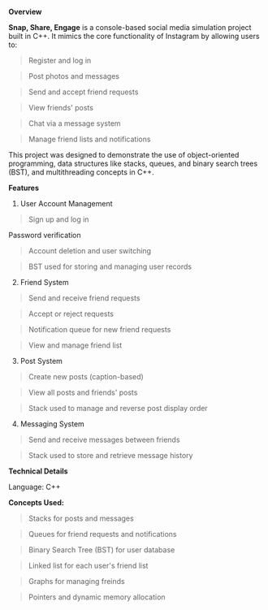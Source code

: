 **Overview**

**Snap, Share, Engage** is a console-based social media simulation project built in C++. It mimics the core functionality of Instagram by allowing users to:

>Register and log in

>Post photos and messages

>Send and accept friend requests

>View friends' posts

>Chat via a message system

>Manage friend lists and notifications

This project was designed to demonstrate the use of object-oriented programming, data structures like stacks, queues, and binary search trees (BST), and multithreading concepts in C++.

**Features**

1. User Account Management
>Sign up and log in

Password verification

>Account deletion and user switching

>BST used for storing and managing user records

2. Friend System
>Send and receive friend requests

>Accept or reject requests

>Notification queue for new friend requests

>View and manage friend list

3. Post System
>Create new posts (caption-based)

>View all posts and friends' posts

>Stack used to manage and reverse post display order

4. Messaging System
>Send and receive messages between friends

>Stack used to store and retrieve message history

**Technical Details**

Language: C++

**Concepts Used:**

>Stacks for posts and messages

>Queues for friend requests and notifications

>Binary Search Tree (BST) for user database

>Linked list for each user's friend list

>Graphs for managing freinds 

>Pointers and dynamic memory allocation
